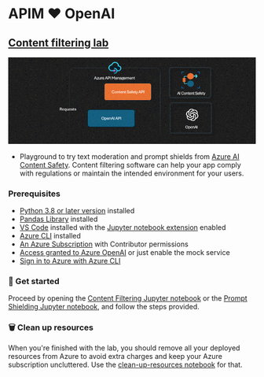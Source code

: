 # APIM ❤️ OpenAI

## [Content filtering lab](content-filtering.ipynb)

[![flow](../../images/content-filtering.gif)](content-filtering.ipynb)

- Playground to try text moderation and prompt shields from [Azure AI Content Safety](https://learn.microsoft.com/azure/ai-services/content-safety/overview). Content filtering software can help your app comply with regulations or maintain the intended environment for your users.

### Prerequisites

- [Python 3.8 or later version](https://www.python.org/) installed
- [Pandas Library](https://pandas.pydata.org) installed
- [VS Code](https://code.visualstudio.com/) installed with the [Jupyter notebook extension](https://marketplace.visualstudio.com/items?itemName=ms-toolsai.jupyter) enabled
- [Azure CLI](https://learn.microsoft.com/cli/azure/install-azure-cli) installed
- [An Azure Subscription](https://azure.microsoft.com/free/) with Contributor permissions
- [Access granted to Azure OpenAI](https://aka.ms/oai/access) or just enable the mock service
- [Sign in to Azure with Azure CLI](https://learn.microsoft.com/cli/azure/authenticate-azure-cli-interactively)

### 🚀 Get started

Proceed by opening the [Content Filtering Jupyter notebook](content-filtering.ipynb) or the [Prompt Shielding Jupyter notebook](prompt-shielding.ipynb), and follow the steps provided.

### 🗑️ Clean up resources

When you're finished with the lab, you should remove all your deployed resources from Azure to avoid extra charges and keep your Azure subscription uncluttered.
Use the [clean-up-resources notebook](clean-up-resources.ipynb) for that.
